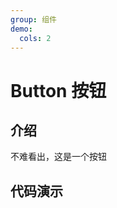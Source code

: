 ```yaml
---
group: 组件
demo:
  cols: 2
---
```


# Button 按钮

## 介绍

不难看出，这是一个按钮

## 代码演示

<code src="./demos/demo0.tsx"></code>
<code src="./demos/demo1.tsx"></code>
<code src="./demos/demo2.tsx"></code>
<code src="./demos/demo3.tsx"></code>
<code src="./demos/demo4.tsx"></code>
<code src="./demos/demo5.tsx"></code>
<code src="./demos/demo6.tsx"></code>
<code src="./demos/demo7.tsx"></code>
<code src="./demos/formTest.tsx"></code>
